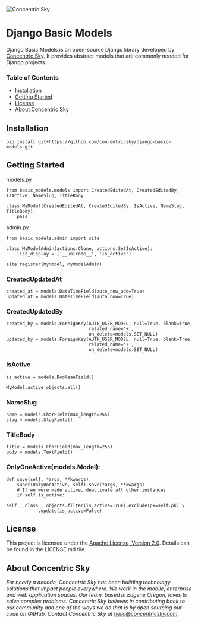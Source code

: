 ![Concentric Sky](http://concentricsky.com/media/uploads/images/csky_logo.jpg)

# Django Basic Models

Django Basic Models is an open-source Django library developed by [Concentric Sky](http://concentricsky.com/). It provides abstract models that are commonly needed for Django projects.


### Table of Contents
- [Installation](#installation)
- [Getting Started](#getting-started)
- [License](#license)
- [About Concentric Sky](#about-concentric-sky)


## Installation

    pip install git+https://github.com/concentricsky/django-basic-models.git


## Getting Started

models.py

	from basic_models.models import CreatedEditedAt, CreatedEditedBy, IsActive, NameSlug, TitleBody

	class MyModel(CreatedEditedAt, CreatedEditedBy, IsActive, NameSlug, TitleBody):
		pass

admin.py

    from basic_models.admin import site

    class MyModelAdmin(actions.Clone, actions.SetIsActive):
        list_display = ('__unicode__', 'is_active')

    site.register(MyModel, MyModelAdmin)

### CreatedUpdatedAt

    created_at = models.DateTimeField(auto_now_add=True)
    updated_at = models.DateTimeField(auto_now=True)


### CreatedUpdatedBy

    created_by = models.ForeignKey(AUTH_USER_MODEL, null=True, blank=True,
                                   related_name='+',
                                   on_delete=models.SET_NULL)
    updated_by = models.ForeignKey(AUTH_USER_MODEL, null=True, blank=True,
                                   related_name='+',
                                   on_delete=models.SET_NULL)

### IsActive

    is_active = models.BooleanField()

    MyModel.active_objects.all()

### NameSlug

    name = models.CharField(max_length=255)
    slug = models.SlugField()


### TitleBody

    title = models.CharField(max_length=255)
    body = models.TextField()


### OnlyOneActive(models.Model):

    def save(self, *args, **kwargs):
        super(OnlyOneActive, self).save(*args, **kwargs)
        # If we were made active, deactivate all other instances
        if self.is_active:
            self.__class__.objects.filter(is_active=True).exclude(pk=self.pk) \
                .update(is_active=False)

## License

This project is licensed under the [Apache License, Version 2.0](http://www.apache.org/licenses/LICENSE-2.0). Details can be found in the LICENSE.md file.


## About Concentric Sky

_For nearly a decade, Concentric Sky has been building technology solutions that impact people everywhere. We work in the mobile, enterprise and web application spaces. Our team, based in Eugene Oregon, loves to solve complex problems. Concentric Sky believes in contributing back to our community and one of the ways we do that is by open sourcing our code on GitHub. Contact Concentric Sky at hello@concentricsky.com._
